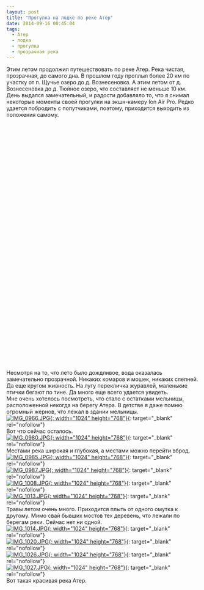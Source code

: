 ```yaml
---
layout: post
title: "Прогулка на лодке по реке Атер"
date: 2014-09-16 00:45:04
tags:
  - Атер
  - лодка
  - прогулка
  - прозрачная река
---
```

Этим летом продолжил путешествовать по реке Атер. Река чистая,
прозрачная, до самого дна. В прошлом году проплыл более 20 км по участку
от п. Щучье озеро до д. Вознесеновка. А этим летом от д. Вознесеновка до
д. Тюйное озеро, что составляет не меньше 10 км.  
День выдался замечательный, и радости добавляло то, что я снимал
некоторые моменты своей прогулки на экшн-камеру Ion Air Pro. Редко
удается побродить с попутчиками, поэтому, приходится выходить из
положения самому.

<object width="560" height="315">
<param name="wmode" value="opaque" />
<param name="wmode" value="opaque" />
<param name="movie" value="//www.youtube.com/v/tpIOzuomk2I?hl=ru_RU&amp;amp;version=3" />
<param name="allowFullScreen" value="true" />
<param name="allowscriptaccess" value="always" />
<embed src="//www.youtube.com/v/tpIOzuomk2I?hl=ru_RU&amp;version=3" type="application/x-shockwave-flash" width="560" height="315" allowscriptaccess="always" allowfullscreen="true" wmode="opaque" />
</object>



<object width="560" height="315">
<param name="wmode" value="opaque" />
<param name="wmode" value="opaque" />
<param name="movie" value="//www.youtube.com/v/cyLDGtiu6vM?version=3&amp;amp;hl=ru_RU" />
<param name="allowFullScreen" value="true" />
<param name="allowscriptaccess" value="always" />
<embed src="//www.youtube.com/v/cyLDGtiu6vM?version=3&amp;hl=ru_RU" type="application/x-shockwave-flash" width="560" height="315" allowscriptaccess="always" allowfullscreen="true" wmode="opaque" />
</object>

Несмотря на то, что лето было дождливое, вода оказалась замечательно
прозрачной. Никаких комаров и мошек, никаких слепней. Да еще кругом
живность. На лугу перекличка журавлей, маленькие птички бегают по тине.
Да много еще всего удается увидеть.  
Мне очень хотелось посмотреть, что стало с остатками мельницы,
расположенной некогда на берегу Атера. В детстве я даже помню огромный
жернов, что лежал в здании мельницы.  
[![IMG\_0966.JPG](http://img-fotki.yandex.ru/get/6734/13906080.44/0_9a41d_7ab8d6cc_XXL.jpg
"IMG_0966.JPG"){: width="1024" height="768"}][1]{: target="_blank"
rel="nofollow"}  
Вот что сейчас осталось.  
[![IMG\_0980.JPG](http://img-fotki.yandex.ru/get/6825/13906080.44/0_9a41e_558d3036_XXL.jpg
"IMG_0980.JPG"){: width="1024" height="768"}][2]{: target="_blank"
rel="nofollow"}  
Местами река широкая и глубокая, а местами можно перейти вброд.  
[![IMG\_0985.JPG](http://img-fotki.yandex.ru/get/6832/13906080.44/0_9a41f_a6cccd8d_XXL.jpg
"IMG_0985.JPG"){: width="1024" height="768"}][3]{: target="_blank"
rel="nofollow"}  
[![IMG\_0987.JPG](http://img-fotki.yandex.ru/get/6832/13906080.44/0_9a420_a2c9ad43_XXL.jpg
"IMG_0987.JPG"){: width="1024" height="768"}][4]{: target="_blank"
rel="nofollow"}  
[![IMG\_1008.JPG](http://img-fotki.yandex.ru/get/6812/13906080.44/0_9a421_238464fd_XXL.jpg
"IMG_1008.JPG"){: width="1024" height="768"}][5]{: target="_blank"
rel="nofollow"}  
[![IMG\_1013.JPG](http://img-fotki.yandex.ru/get/6844/13906080.44/0_9a422_38a425a4_XXL.jpg
"IMG_1013.JPG"){: width="1024" height="768"}][6]{: target="_blank"
rel="nofollow"}  
Травы летом очень много. Приходится плыть от одного омутка к другому.
Мимо свай бывших мостов тех деревень, что лежали по берегам реки. Сейчас
нет ни одной.  
[![IMG\_1014.JPG](http://img-fotki.yandex.ru/get/6743/13906080.44/0_9a423_6ea9dc45_XXL.jpg
"IMG_1014.JPG"){: width="1024" height="768"}][7]{: target="_blank"
rel="nofollow"}  
[![IMG\_1020.JPG](http://img-fotki.yandex.ru/get/6738/13906080.44/0_9a424_9ff37569_XXL.jpg
"IMG_1020.JPG"){: width="1024" height="768"}][8]{: target="_blank"
rel="nofollow"}  
[![IMG\_1026.JPG](http://img-fotki.yandex.ru/get/6828/13906080.44/0_9a425_7c4a13d9_XXL.jpg
"IMG_1026.JPG"){: width="1024" height="768"}][9]{: target="_blank"
rel="nofollow"}  
[![IMG\_1027.JPG](http://img-fotki.yandex.ru/get/6738/13906080.44/0_9a426_9869de26_XXL.jpg
"IMG_1027.JPG"){: width="1024" height="768"}][10]{: target="_blank"
rel="nofollow"}  
Вот такая красивая река Атер.



[1]: http://fotki.yandex.ru/users/russian-field2005/view/631837?p=0
[2]: http://fotki.yandex.ru/users/russian-field2005/view/631838?p=0
[3]: http://fotki.yandex.ru/users/russian-field2005/view/631839?p=0
[4]: http://fotki.yandex.ru/users/russian-field2005/view/631840?p=0
[5]: http://fotki.yandex.ru/users/russian-field2005/view/631841?p=0
[6]: http://fotki.yandex.ru/users/russian-field2005/view/631842?p=0
[7]: http://fotki.yandex.ru/users/russian-field2005/view/631843?p=0
[8]: http://fotki.yandex.ru/users/russian-field2005/view/631844?p=0
[9]: http://fotki.yandex.ru/users/russian-field2005/view/631845?p=0
[10]: http://fotki.yandex.ru/users/russian-field2005/view/631846?p=0
